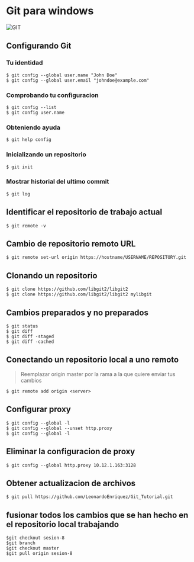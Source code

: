 #  Git para **windows**

![GIT](https://git-scm.com/images/logo@2x.png)

## Configurando Git

### Tu identidad

```
$ git config --global user.name "John Doe"
$ git config --global user.email "johndoe@example.com"
```

### Comprobando tu configuracion

```
$ git config --list
$ git config user.name
```

### Obteniendo ayuda
```  
$ git help config
```

### Inicializando un repositorio

```
$ git init
```


### Mostrar historial del ultimo commit
```
$ git log
```

## Identificar el repositorio de trabajo actual
```console
$ git remote -v
```

## Cambio de repositorio remoto URL
```console
$ git remote set-url origin https://hostname/USERNAME/REPOSITORY.git
```
## Clonando un repositorio
```
$ git clone https://github.com/libgit2/libgit2
$ git clone https://github.com/libgit2/libgit2 mylibgit
```
## Cambios preparados y no preparados
```
$ git status
$ git diff
$ git diff -staged
$ git diff -cached
```

## Conectando un repositorio local a uno remoto
> Reemplazar origin master por la rama a la que quiere enviar tus cambios
```
$ git remote add origin <server>
```

## Configurar proxy
```
$ git config --global -l
$ git config --global --unset http.proxy
$ git config --global -l
```

## Eliminar la configuracion de proxy
```
$ git config --global http.proxy 10.12.1.163:3128
```


## Obtener actualizacion de archivos
```
$ git pull https://github.com/LeonardoEnriquez/Git_Tutorial.git
```
## fusionar todos los cambios que se han hecho en el repositorio local trabajando
```
$git checkout sesion-8
$git branch
$git checkout master
$git pull origin sesion-8
```


